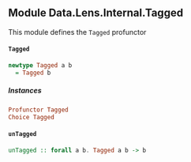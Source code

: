 ## Module Data.Lens.Internal.Tagged

This module defines the `Tagged` profunctor

#### `Tagged`

``` purescript
newtype Tagged a b
  = Tagged b
```

##### Instances
``` purescript
Profunctor Tagged
Choice Tagged
```

#### `unTagged`

``` purescript
unTagged :: forall a b. Tagged a b -> b
```


